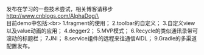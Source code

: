 发布在学习的一些技术尝试，相关博客请移步 http://www.cnblogs.com/AlphaDog/\<br>
目前demo中包括:\<br>
    1.fragment的使用；
    2.toolbar的自定义；
    3.自定义view以及value动画的应用；
    4.degger2；
    5.MVP模式；
    6.Recycle的类似通讯录带可滚动的标题栏；
    7.JNI；
    8.service组件的远程来往通信AIDL；
    9.Gradle的多渠道配置发布。
